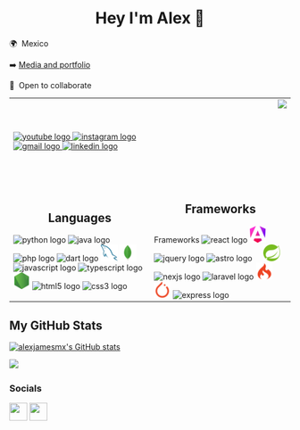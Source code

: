 <h1 align="center"> 
Hey I'm Alex 👾
</h1>

<div align="left"> 

🌍  Mexico 

➡️ [Media and portfolio](https://alexjamesmx.dev/)

🤝  Open to collaborate   

</div>

<table>
  <tr>
    <td>
      <div align="left">
        <a href="https://www.youtube.com/channel/UCJlUWE-Q9a_X2EZgpyazF5A">
          <img src="https://img.shields.io/static/v1?message=Youtube&logo=youtube&label=&color=FF0000&logoColor=white&labelColor=&style=for-the-badge" alt="youtube logo" />
        </a>
        <a href="https://www.instagram.com/alexjamesmx">
          <img src="https://img.shields.io/static/v1?message=Instagram&logo=instagram&label=&color=E4405F&logoColor=white&labelColor=&style=for-the-badge" alt="instagram logo" />
        </a>
        <a href="mailto:aledev.mx@gmail.com">
          <img src="https://img.shields.io/static/v1?message=Gmail&logo=gmail&label=&color=D14836&logoColor=white&labelColor=&style=for-the-badge"  alt="gmail logo"/>
        </a>
        <a href="https://www.linkedin.com/in/alexjamesmx/">
          <img src="https://img.shields.io/static/v1?message=LinkedIn&logo=linkedin&label=&color=0077B5&logoColor=white&labelColor=&style=for-the-badge" alt="linkedin logo"  />
        </a>
      </div>
    </td>
    <td align="rigth">
      <img align="right" height="150" src="https://c.tenor.com/NVx58dJDqrAAAAAC/geometry-dash.gif" />
    </td>
  </tr>
  <tr>
      <td>
        <h2 align="center">Languages </h2>
        <div align="left">
          <img src="https://cdn.jsdelivr.net/gh/devicons/devicon/icons/python/python-original.svg" height="30" alt="python logo"  />
          <img src="https://cdn.jsdelivr.net/gh/devicons/devicon/icons/java/java-original.svg" height="30" alt="java logo"  />
          <img src="https://cdn.jsdelivr.net/gh/devicons/devicon/icons/php/php-original.svg" height="30" alt="php logo"  />
          <img src="https://cdn.jsdelivr.net/gh/devicons/devicon/icons/dart/dart-original.svg" height="30" alt="dart logo"  />
          <img src="https://github.com/devicons/devicon/blob/master/icons/mysql/mysql-original.svg" height="30" alt="sql logo" />
          <img src="https://github.com/devicons/devicon/blob/master/icons/mongodb/mongodb-original.svg" height="30" alt="nosql logo" /> 
          <img width="12" />
          <img src="https://cdn.jsdelivr.net/gh/devicons/devicon/icons/javascript/javascript-original.svg" height="30" alt="javascript logo"  />
          <img src="https://cdn.jsdelivr.net/gh/devicons/devicon/icons/typescript/typescript-original.svg" height="30" alt="typescript logo"  />
          <img src="https://github.com/devicons/devicon/blob/master/icons/nodejs/nodejs-original.svg" height="30" alt="nodejs logo"  />
          <img src="https://cdn.jsdelivr.net/gh/devicons/devicon/icons/html5/html5-original.svg" height="30" alt="html5 logo"  />
          <img src="https://cdn.jsdelivr.net/gh/devicons/devicon/icons/css3/css3-original.svg" height="30" alt="css3 logo"  />
        </div>
      </td>
      <td>
        <h2 align="center">Frameworks</h2>
        <div align="left">
              Frameworks
            <img src="https://cdn.jsdelivr.net/gh/devicons/devicon/icons/react/react-original.svg" height="30" alt="react logo"  />
            <img src="https://github.com/devicons/devicon/blob/master/icons/angular/angular-original.svg" height="30" alt="angular logo"  />
            <img src="https://cdn.jsdelivr.net/gh/devicons/devicon/icons/jquery/jquery-original.svg" height="30" alt="jquery logo"  />
            <img src="https://cdn.jsdelivr.net/gh/devicons/devicon/icons/astro/astro-original.svg" height="30" alt="astro logo"  />
            <img width="12" />
            <img src="https://github.com/devicons/devicon/blob/master/icons/spring/spring-original.svg" height="30" alt="express logo"  />
            <img src="https://cdn.jsdelivr.net/gh/devicons/devicon/icons/nextjs/nextjs-original.svg" height="30" alt="nexjs logo"  />
            <img src="https://cdn.jsdelivr.net/gh/devicons/devicon/icons/laravel/laravel-original.svg" height="30" alt="laravel logo"  />
            <img src="https://github.com/devicons/devicon/blob/master/icons/codeigniter/codeigniter-plain.svg" height="30" alt="codeigniter logo"  />
            <img src="https://github.com/devicons/devicon/blob/master/icons/pytorch/pytorch-original.svg" height="30" alt="pytorch logo"  />
            <img src="https://cdn.jsdelivr.net/gh/devicons/devicon/icons/express/express-original.svg" height="30" alt="express logo"  />
        </div>
      </td>
  </tr>
</table>
</div>



<h2>My GitHub Stats</h2>
<div align="left"> 


<a href="http://www.github.com/alexjamesmx"><img src="https://github-readme-stats.vercel.app/api?username=alexjamesmx&show_icons=true&hide=&count_private=true&title_color=f97316&text_color=ffffff&icon_color=6366f1&bg_color=22272e&hide_border=true&show_icons=true" alt="alexjamesmx's GitHub stats" /></a>

<a href="http://www.github.com/alexjamesmx"><img src="https://github-readme-streak-stats.herokuapp.com/?user=alexjamesmx&stroke=ffffff&background=22272e&ring=f97316&fire=f97316&currStreakNum=ffffff&currStreakLabel=f97316&sideNums=ffffff&sideLabels=ffffff&dates=ffffff&hide_border=true" /></a>

### Socials

<p align="left"> 
<a href="https://www.github.com/alexjamesmx" target="_blank" rel="noreferrer"><img src="https://raw.githubusercontent.com/danielcranney/readme-generator/main/public/icons/socials/github.svg" width="32" height="32" /></a>
<a href="https://www.linkedin.com/in/alexjamesmx" target="_blank" rel="noreferrer"><img src="https://raw.githubusercontent.com/danielcranney/readme-generator/main/public/icons/socials/linkedin.svg" width="32" height="32" /></a>
</p>

</div>
